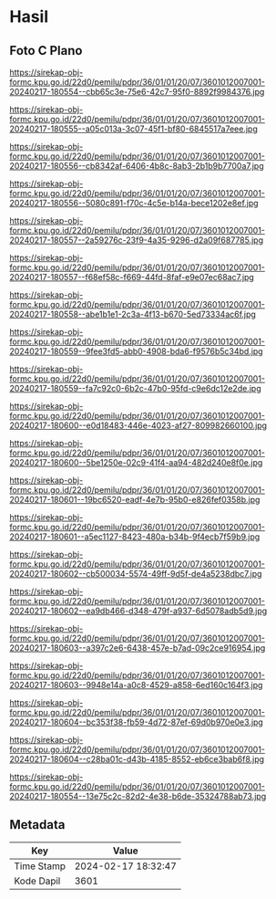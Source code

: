 # Hasil

## Foto C Plano

https://sirekap-obj-formc.kpu.go.id/22d0/pemilu/pdpr/36/01/01/20/07/3601012007001-20240217-180554--cbb65c3e-75e6-42c7-95f0-8892f9984376.jpg

https://sirekap-obj-formc.kpu.go.id/22d0/pemilu/pdpr/36/01/01/20/07/3601012007001-20240217-180555--a05c013a-3c07-45f1-bf80-6845517a7eee.jpg

https://sirekap-obj-formc.kpu.go.id/22d0/pemilu/pdpr/36/01/01/20/07/3601012007001-20240217-180556--cb8342af-6406-4b8c-8ab3-2b1b9b7700a7.jpg

https://sirekap-obj-formc.kpu.go.id/22d0/pemilu/pdpr/36/01/01/20/07/3601012007001-20240217-180556--5080c891-f70c-4c5e-b14a-bece1202e8ef.jpg

https://sirekap-obj-formc.kpu.go.id/22d0/pemilu/pdpr/36/01/01/20/07/3601012007001-20240217-180557--2a59276c-23f9-4a35-9296-d2a09f687785.jpg

https://sirekap-obj-formc.kpu.go.id/22d0/pemilu/pdpr/36/01/01/20/07/3601012007001-20240217-180557--f68ef58c-f669-44fd-8faf-e9e07ec68ac7.jpg

https://sirekap-obj-formc.kpu.go.id/22d0/pemilu/pdpr/36/01/01/20/07/3601012007001-20240217-180558--abe1b1e1-2c3a-4f13-b670-5ed73334ac6f.jpg

https://sirekap-obj-formc.kpu.go.id/22d0/pemilu/pdpr/36/01/01/20/07/3601012007001-20240217-180559--9fee3fd5-abb0-4908-bda6-f9576b5c34bd.jpg

https://sirekap-obj-formc.kpu.go.id/22d0/pemilu/pdpr/36/01/01/20/07/3601012007001-20240217-180559--fa7c92c0-6b2c-47b0-95fd-c9e6dc12e2de.jpg

https://sirekap-obj-formc.kpu.go.id/22d0/pemilu/pdpr/36/01/01/20/07/3601012007001-20240217-180600--e0d18483-446e-4023-af27-809982660100.jpg

https://sirekap-obj-formc.kpu.go.id/22d0/pemilu/pdpr/36/01/01/20/07/3601012007001-20240217-180600--5be1250e-02c9-41f4-aa94-482d240e8f0e.jpg

https://sirekap-obj-formc.kpu.go.id/22d0/pemilu/pdpr/36/01/01/20/07/3601012007001-20240217-180601--19bc6520-eadf-4e7b-95b0-e826fef0358b.jpg

https://sirekap-obj-formc.kpu.go.id/22d0/pemilu/pdpr/36/01/01/20/07/3601012007001-20240217-180601--a5ec1127-8423-480a-b34b-9f4ecb7f59b9.jpg

https://sirekap-obj-formc.kpu.go.id/22d0/pemilu/pdpr/36/01/01/20/07/3601012007001-20240217-180602--cb500034-5574-49ff-9d5f-de4a5238dbc7.jpg

https://sirekap-obj-formc.kpu.go.id/22d0/pemilu/pdpr/36/01/01/20/07/3601012007001-20240217-180602--ea9db466-d348-479f-a937-6d5078adb5d9.jpg

https://sirekap-obj-formc.kpu.go.id/22d0/pemilu/pdpr/36/01/01/20/07/3601012007001-20240217-180603--a397c2e6-6438-457e-b7ad-09c2ce916954.jpg

https://sirekap-obj-formc.kpu.go.id/22d0/pemilu/pdpr/36/01/01/20/07/3601012007001-20240217-180603--9948e14a-a0c8-4529-a858-6ed160c164f3.jpg

https://sirekap-obj-formc.kpu.go.id/22d0/pemilu/pdpr/36/01/01/20/07/3601012007001-20240217-180604--bc353f38-fb59-4d72-87ef-69d0b970e0e3.jpg

https://sirekap-obj-formc.kpu.go.id/22d0/pemilu/pdpr/36/01/01/20/07/3601012007001-20240217-180604--c28ba01c-d43b-4185-8552-eb6ce3bab6f8.jpg

https://sirekap-obj-formc.kpu.go.id/22d0/pemilu/pdpr/36/01/01/20/07/3601012007001-20240217-180554--13e75c2c-82d2-4e38-b6de-35324788ab73.jpg


## Metadata

| Key        | Value               |
| ---------- | ------------------- |
| Time Stamp | 2024-02-17 18:32:47 |
| Kode Dapil | 3601                |



